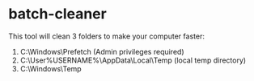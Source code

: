 # batch-cleaner

This tool will clean 3 folders to make your computer faster:
  1)  C:\Windows\Prefetch (Admin privileges required)
  2)  C:\User\%USERNAME%\AppData\Local\Temp (local temp directory)
  3)  C:\Windows\Temp
